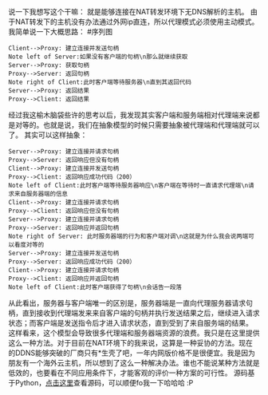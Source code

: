 说一下我想写这个干嘛：
就是能够连接在NAT转发环境下无DNS解析的主机。
由于NAT转发下的主机没有办法通过外网ip直连，所以代理模式必须使用主动模式。
我简单说一下大概思路：
#序列图
```sequence
Client-->Proxy: 建立连接并发送句柄
Note left of Server:如果没有客户端的句柄\n那么就继续获取
Server-->Proxy:	获取句柄
Proxy-->Server:	返回句柄
Note right of Client:此时客户端等待服务器\n直到其返回代码
Server-->Proxy:	返回结果
Proxy-->Client:	返回结果
```
经过我这榆木脑袋些许的思考以后，我发现其实客户端和服务端相对代理端来说都是对等的。也就是说，我们在抽象模型的时候只需要抽象被代理端和代理端就可以了。
其实可以这样抽象：
```sequence
Server-->Proxy:	建立连接并请求句柄
Proxy-->Server:	返回响应但没有句柄
Client-->Proxy: 建立连接并发送句柄
Proxy-->Client: 返回响应成功代码（200）
Note left of Client:此时客户端等待服务器响应\n客户端在等待时一直请求代理端\n请求来自服务器端的信息
Client-->Proxy: 建立连接并请求句柄
Proxy-->Client: 返回响应但没有句柄
Server-->Proxy:	建立连接并请求句柄
Proxy-->Server:	返回响应并返回句柄
Note right of Server: 此时服务器端的行为和客户端对调\n这就是为什么我会说两端可以看度对等的
Server-->Proxy:	建立连接并发送句柄
Proxy-->Server:	返回响应成功代码（200）
Client-->Proxy:	建立连接并请求句柄
Proxy-->Client:	返回响应并返回句柄
Note left of Client:此时客户端获得了句柄\n会话告一段落
```
从此看出，服务器与客户端唯一的区别是，服务器端是一直向代理服务器请求句柄，直到接收到代理端发来来自客户端的句柄并执行发送结果之后，继续进入请求状态；而客户端是发送指令后才进入请求状态，直到受到了来自服务端的结果。
这样看来，这个模型会导致很多代理端和服务器端资源的浪费。我只是在这里提供这么一种方法。对于目前在NAT环境下的我来说，这算是一种妥协的方法。现在的DDNS能够突破的厂商只有*生壳了吧，一年内网版价格不是很便宜。我是因为朋友有一个海外云主机，所以想到了这么一种解决办法。谁也不能说某种方法就是低效的，也要看在不同应用条件下，才能客观的评价一种方案的可行性。
源码基于Python，[点击这里](https://github.com/mpskex/RCPS)查看源码，可以顺便fo我一下哈哈哈 :P